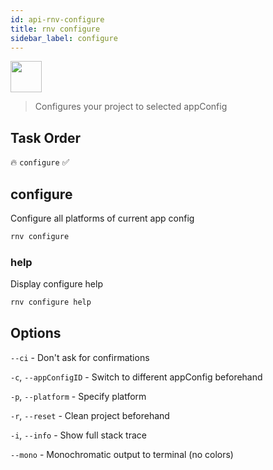 ```yaml
---
id: api-rnv-configure
title: rnv configure
sidebar_label: configure
---
```


<img src="https://renative.org/img/ic_cli.png" width=50 height=50 />

> Configures your project to selected appConfig

## Task Order

🔥 `configure`  ✅

## configure

Configure all platforms of current app config

```bash
rnv configure
```

### help

Display configure help

```bash
rnv configure help
```

## Options

`--ci` - Don't ask for confirmations

`-c`, `--appConfigID` - Switch to different appConfig beforehand

`-p`, `--platform` - Specify platform

`-r`, `--reset` - Clean project beforehand

`-i`, `--info` - Show full stack trace

`--mono` - Monochromatic output to terminal (no colors)
